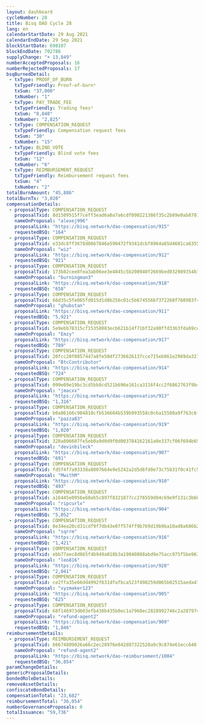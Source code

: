 ```yaml
---
layout: dashboard
cycleNumber: 28
title: Bisq DAO Cycle 28
lang: en
calendarStartDate: 29 Aug 2021
calendarEndDate: 29 Sep 2021
blockStartDate: 698107
blockEndDate: 702786
supplyChange: "+ 13,849"
numberAcceptedProposals: 16
numberRejectedProposals: 17
bsqBurnedDetail:
 - txType: PROOF_OF_BURN
   txTypeFriendly: Proof-of-burn¹
   txSum: "37,000"
   txNumber: "1"
 - txType: PAY_TRADE_FEE
   txTypeFriendly: Trading fees²
   txSum: "8,840"
   txNumber: "2,825"
 - txType: COMPENSATION_REQUEST
   txTypeFriendly: Compensation request fees
   txSum: "30"
   txNumber: "15"
 - txType: BLIND_VOTE
   txTypeFriendly: Blind vote fees
   txSum: "12"
   txNumber: "6"
 - txType: REIMBURSEMENT_REQUEST
   txTypeFriendly: Reimbursement request fees
   txSum: "4"
   txNumber: "2"
totalBurnAmount: "45,886"
totalBurnTx: "3,020"
compensationDetails: 
 - proposalType: COMPENSATION_REQUEST
   proposalTxid: 8d1509515f7ceff3ead6a0a7a6cdf090221386f35c2b89e0ab8701631d3983db
   nameOnProposal: "alexej996"
   proposalLink: "https://bisq.network/dao-compensation/915"
   requestedBSQ: "164"
 - proposalType: COMPENSATION_REQUEST
   proposalTxid: e33dc8ff3678d8667846e590472f9341dcbf8964a65d4601ca6355fc326ac4e0
   nameOnProposal: "wiz"
   proposalLink: "https://bisq.network/dao-compensation/912"
   requestedBSQ: "921"
 - proposalType: COMPENSATION_REQUEST
   proposalTxid: 173b82cee8fea3ab06ee3e4845c5b200940f2669bed032989354b1536caafdb2
   nameOnProposal: "burningman3"
   proposalLink: "https://bisq.network/dao-compensation/918"
   requestedBSQ: "658"
 - proposalType: COMPENSATION_REQUEST
   proposalTxid: 66d35c5fe065fd015d1d8b256c01c5b674556bf372268f768983f484584704ab
   nameOnProposal: "ghubstan"
   proposalLink: "https://bisq.network/dao-compensation/911"
   requestedBSQ: "5,921"
 - proposalType: COMPENSATION_REQUEST
   proposalTxid: 5e9ebb78315cf15358083ecb621b14f71bf32a90ffd3363fdab9ce2168f72160
   nameOnProposal: "Emzy"
   proposalLink: "https://bisq.network/dao-compensation/917"
   requestedBSQ: "789"
 - proposalType: COMPENSATION_REQUEST
   proposalTxid: 20fcc20f0857447a8fe50df2736626137cce715eb861e2969da3279356300db9
   nameOnProposal: "BtcContributor"
   proposalLink: "https://bisq.network/dao-compensation/914"
   requestedBSQ: "724"
 - proposalType: COMPENSATION_REQUEST
   proposalTxid: 099e09e19bc3cd5bb8cd521b696e161ca3116f4cc2f6862763f9b48aabe29a39
   nameOnProposal: "jmacxx"
   proposalLink: "https://bisq.network/dao-compensation/913"
   requestedBSQ: "1,316"
 - proposalType: COMPENSATION_REQUEST
   proposalTxid: b0a06166c984810cfb536604b539b993558c0c6a15580a9f763c6ffecab044ad
   nameOnProposal: "pazza83"
   proposalLink: "https://bisq.network/dao-compensation/919"
   requestedBSQ: "1,020"
 - proposalType: COMPENSATION_REQUEST
   proposalTxid: 328a806607fe5eb0a9d0d9f0d003784162161a0e337cf06f694b65eb9d8d5855
   nameOnProposal: "devinbileck"
   proposalLink: "https://bisq.network/dao-compensation/907"
   requestedBSQ: "691"
 - proposalType: COMPENSATION_REQUEST
   proposalTxid: fd5f4f7a93338a8007664e9e5242a2d5d6fd0e73c75831f0c41fc51045381c90
   nameOnProposal: "MwithM"
   proposalLink: "https://bisq.network/dao-compensation/910"
   requestedBSQ: "493"
 - proposalType: COMPENSATION_REQUEST
   proposalTxid: a16445e0956e68eb5c897f8321877cc276559d04c69e9f131c3b68e9fb93a183
   nameOnProposal: "ripcurlx"
   proposalLink: "https://bisq.network/dao-compensation/904"
   requestedBSQ: "5,052"
 - proposalType: COMPENSATION_REQUEST
   proposalTxid: 8e34ea20cd31cdf9f7db43e07f574ff9b769d19b9ba10ad8a686b23dc5fce13c
   nameOnProposal: "sqrrm"
   proposalLink: "https://bisq.network/dao-compensation/916"
   requestedBSQ: "1,421"
 - proposalType: COMPENSATION_REQUEST
   proposalTxid: ebb77aec8d865f4b949a018b3a19040888abd9e75acc975f5be963da12368eac
   nameOnProposal: "leo816"
   proposalLink: "https://bisq.network/dao-compensation/920"
   requestedBSQ: "2,041"
 - proposalType: COMPENSATION_REQUEST
   proposalTxid: ce2ffa35e66dd4992f631dfafbca523f498259d065b02515aeda4708ef5a0dd6
   nameOnProposal: "xyzmaker123"
   proposalLink: "https://bisq.network/dao-compensation/905"
   requestedBSQ: "625"
 - proposalType: COMPENSATION_REQUEST
   proposalTxid: 68f146973d603efb438b435b0ec1a7968ec2828992746c2a28797cdfa24636a7
   nameOnProposal: "refund-agent2"
   proposalLink: "https://bisq.network/dao-compensation/909"
   requestedBSQ: "1,846"
reimbursementDetails: 
 - proposalType: REIMBURSEMENT_REQUEST
   proposalTxid: 66674809026a66c2ec28976e042d87322520a9c9c874e61ecc646fbcb74b934c
   nameOnProposal: "refund-agent2"
   proposalLink: "https://bisq.network/dao-reimbursement/1004"
   requestedBSQ: "36,054"
paramChangeDetails: 
genericProposalDetails: 
bondedRoleDetails: 
removeAssetDetails: 
confiscateBondDetails: 
compensationTotal: "23,682"
reimbursementTotal: "36,054"
numberGovernanceProposals: 0
totalIssuance: "59,736"
---
```

